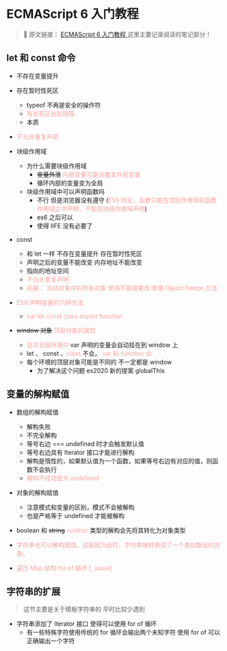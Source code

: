 # ECMAScript 6 入门教程

> 🎨 原文链接： [ECMAScript 6 入门教程 ](https://es6.ruanyifeng.com/) 这里主要记录阅读的笔记部分！

## let 和 const 命令

- 不存在变量提升
- 存在暂时性死区
  - typeof 不再是安全的操作符
  - <span style="color: #FFA1A1">有些死区比较隐蔽</span>
  - 本质
- <span style="color: #FFA1A1">不允许重复声明</span>
- 块级作用域
  - 为什么需要块级作用域
    - ~~变量外泄~~ <span style="color: #FFA1A1">内层变量可能会覆盖外层变量</span>
    - 循环内部的变量变为全局
  - 块级作用域中可以声明函数吗
    - 不行 但是浏览器没有遵守 (<span style="color: #FFA1A1">ES5 规定，函数只能在顶层作用域和函数作用域之中声明，不能在块级作用域声明</span>)
    - es6 之后可以
    - 使得 IIFE 没有必要了
- const

  - 和 let 一样 不存在变量提升 存在暂时性死区
  - 声明之后的变量不能改变 内存地址不能改变
  - 指向的地址空间
  - <span style="color: #FFA1A1">不允许重复声明</span>
  - <span style="color: #FFA1A1">拓展： 冻结对象中的所有对象 使得不能被更改 使用 Object.freeze 方法</span>

- <span style="color: #FFA1A1">ES6 声明变量的六种方法</span>

  - <span style="color: #FFA1A1">var let const class import function</span>

- ~~window 对象~~ <span style="color: #FFA1A1">顶层对象的属性</span>
  - <span style="color: #FFA1A1">在浏览器环境中</span> var 声明的变量会自动挂在到 window 上
  - let 、 const 、<span style="color: #FFA1A1">class</span> 不会， <span style="color: #FFA1A1"> var 和 function 会</span>
  - 每个环境的顶层对象可能是不同的 不一定都是 window
    - 为了解决这个问题 es2020 新的提案 globalThis

## 变量的解构赋值

- 数组的解构赋值

  - 解构失败
  - 不完全解构
  - 等号右边 === undefined 时才会触发默认值
  - 等号右边具有 Iterator 接口才能进行解构
  - 解构是惰性的，如果默认值为一个函数，如果等号右边有对应的值，则函数不会执行
  - <span style="color: #FFA1A1">解构不成功值为 undefined</span>

- 对象的解构赋值

  - 注意模式和变量的区别，模式不会被解构
  - 也是严格等于 undefined 才能被解构

- boolean 和 ~~string~~ <span style="color: #FFA1A1"> number </span> 类型的解构会先将其转化为对象类型

- <span style="color: #FFA1A1">字符串也可以解构赋值。这是因为此时，字符串被转换成了一个类似数组的对象。</span>

- <span style="color: #FFA1A1">遍历 Map 结构 for of 循环 [ ,value]</span>

## 字符串的扩展

> 这节主要是关于模板字符串的 平时比较少遇到

- 字符串添加了 Iterator 接口 使得可以使用 for of 循环
  - 有一些特殊字符使用传统的 for 循环会输出两个未知字符 使用 for of 可以正确输出一个字符
